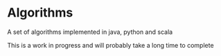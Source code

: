 # Algorithms

A set of algorithms implemented in java, python and scala

This is a work in progress and will probably take a long time to complete